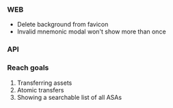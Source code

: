 ### WEB

- Delete background from favicon
- Invalid mnemonic modal won't show more than once

### API

### Reach goals

1. Transferring assets
2. Atomic transfers
3. Showing a searchable list of all ASAs
